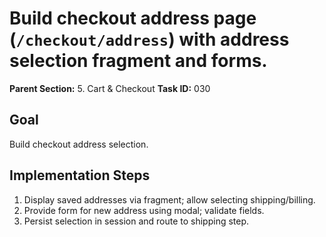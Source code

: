# Build checkout address page (`/checkout/address`) with address selection fragment and forms.

**Parent Section:** 5. Cart & Checkout
**Task ID:** 030

## Goal
Build checkout address selection.

## Implementation Steps
1. Display saved addresses via fragment; allow selecting shipping/billing.
2. Provide form for new address using modal; validate fields.
3. Persist selection in session and route to shipping step.
